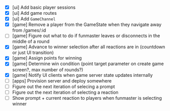 - [x] [ui] Add basic player sessions
- [x] [ui] Add game routes
- [x] [ui] Add `GameChannel`
- [x] [game] Remove a player from the GameState when they navigate away from /games/:id
- [ ] [game] Figure out what to do if funmaster leaves or disconnects in the middle of a round
- [x] [game] Advance to winner selection after all reactions are in (countdown or just UI transition)
- [x] [game] Assign points for winning
- [x] [game] Determine win condition (point target parameter on create game screen?, max number of rounds?)
- [x] [game] Notify UI clients when game server state updates internally
- [ ] [apps] Provision server and deploy somewhere
- [ ] Figure out the next iteration of selecing a prompt
- [ ] Figure out the next iteration of selecting a reaction
- [ ] Show prompt + current reaction to players when funmaster is selecting winner